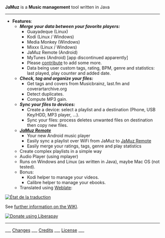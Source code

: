 **JaMuz** is a **Music management** tool written in Java
_________________________________________________________________________________
* **Features**:
  * ***Merge your data between your favorite players:***
    * Guayadeque (Linux)
    * Kodi (Linux / Windows)
    * Media Monkey (Windows)
    * Mixxx (Linux / Windows)
    * JaMuz Remote (Android)
    * MyTunes (Android) [app discontinued apparently]
    * Please [contribute](CONTRIBUTING.md) to add some more.
    * Data being user custom tags, rating, BPM, genre and statistics: last played, play counter and added date.
  * ***Check, tag and organize your files:***
    * Get tags and covers from Musicbrainz, last.fm and coverartarchive.org
    * Detect duplicates.
    * Compute MP3 gain.
  * ***Sync your files to devices:***
    * Create a device: select a playlist and a destination (Phone, USB Key/HDD, MP3 player, ...).
    * Sync your files: process deletes unwanted files on destination then copy new files.
  * ***[JaMuz Remote](https://github.com/phramusca/JaMuz-Remote)***
    * Your new Android music player
    * Easily sync a playlist over WiFi from JaMuz to [JaMuz Remote](https://github.com/phramusca/JaMuz-Remote)
    * Easily merge your ratings, tags, genre and play statistics
  * Create complex playlists in a simple way
  * Audio Player (using mplayer)
  * Runs on Windows and Linux (as written in Java), maybe Mac OS (not tested).
  * Bonus: 
    * Kodi helper to manage your videos.
    * Calibre helper to manage your ebooks.
  * Translated using [Weblate](https://hosted.weblate.org/engage/jamuz/):
<a href="https://hosted.weblate.org/engage/jamuz/?utm_source=widget">
 <img src="https://hosted.weblate.org/widgets/jamuz/-/multi-auto.svg?" alt="État de la traduction" />
</a>
  
See [further information on the WIKI](https://github.com/phramusca/JaMuz/wiki).

<a href="https://liberapay.com/phramusca/donate"><img alt="Donate using Liberapay" src="https://liberapay.com/assets/widgets/donate.svg"></a>
_________________________________________________________________________________
 ___ [Changes](CHANGES.md) ___ [Credits](CREDITS.md) ___ [License](LICENSE) ___
